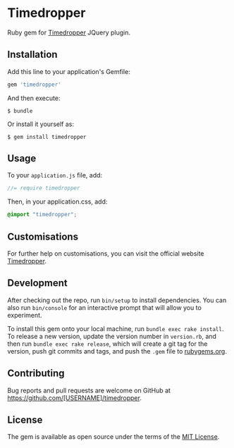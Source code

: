 # Timedropper

Ruby gem for [Timedropper](http://felicegattuso.com/projects/timedropper) JQuery plugin.


## Installation

Add this line to your application's Gemfile:

```ruby
gem 'timedropper'
```

And then execute:

    $ bundle

Or install it yourself as:

    $ gem install timedropper

## Usage

To your ```application.js``` file, add:

```Javascript
//= require timedropper
```

Then, in your application.css, add:

```CSS
@import "timedropper";
```

## Customisations

For further help on customisations, you can visit the official website [Timedropper](http://felicegattuso.com/projects/timedropper).

## Development

After checking out the repo, run `bin/setup` to install dependencies. You can also run `bin/console` for an interactive prompt that will allow you to experiment.

To install this gem onto your local machine, run `bundle exec rake install`. To release a new version, update the version number in `version.rb`, and then run `bundle exec rake release`, which will create a git tag for the version, push git commits and tags, and push the `.gem` file to [rubygems.org](https://rubygems.org).

## Contributing

Bug reports and pull requests are welcome on GitHub at https://github.com/[USERNAME]/timedropper.


## License

The gem is available as open source under the terms of the [MIT License](http://opensource.org/licenses/MIT).

